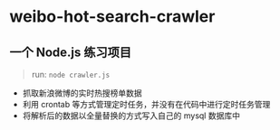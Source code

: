 # weibo-hot-search-crawler
## 一个 Node.js 练习项目
> run: `node crawler.js`

* 抓取新浪微博的实时热搜榜单数据
* 利用 crontab 等方式管理定时任务，并没有在代码中进行定时任务管理
* 将解析后的数据以全量替换的方式写入自己的 mysql 数据库中
